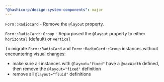 ```yaml
---
"@hashicorp/design-system-components": major
---
```


`Form::RadioCard` - Remove the `@layout` property.

`Form::RadioCard::Group` - Repurposed the `@layout` property to either `horizontal` (default) or `vertical`

To migrate `Form::RadioCard` and `Form::RadioCard::Group` instances without encountering visual changes:
 - make sure all instances with `@layout="fixed"` have a `@maxWidth` defined, then remove the `@layout="fixed"` definition
 - remove all `@layout="fluid"` definitions
